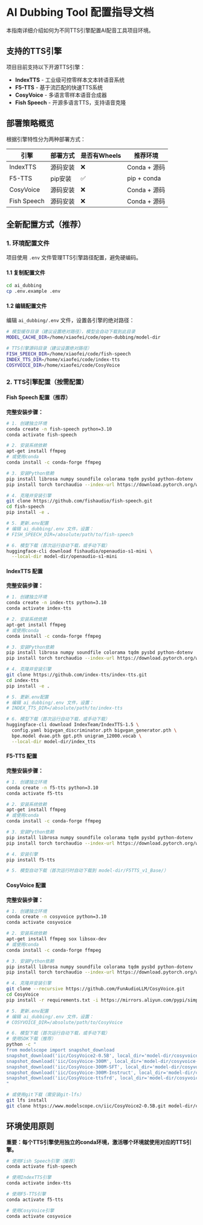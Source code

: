 # AI Dubbing Tool 配置指导文档

本指南详细介绍如何为不同TTS引擎配置AI配音工具项目环境。

## 支持的TTS引擎

项目目前支持以下开源TTS引擎：
- **IndexTTS** - 工业级可控零样本文本转语音系统
- **F5-TTS** - 基于流匹配的快速TTS系统
- **CosyVoice** - 多语言零样本语音合成器
- **Fish Speech** - 开源多语言TTS，支持语音克隆

## 部署策略概览

根据引擎特性分为两种部署方式：

| 引擎 | 部署方式 | 是否有Wheels | 推荐环境 |
|------|----------|--------------|----------|
| IndexTTS | 源码安装 | ❌ | Conda + 源码 |
| F5-TTS | pip安装 | ✅ | pip + conda |
| CosyVoice | 源码安装 | ❌ | Conda + 源码 |
| Fish Speech | 源码安装 | ❌ | Conda + 源码 |

## 全新配置方式（推荐）

### 1. 环境配置文件

项目使用 `.env` 文件管理TTS引擎路径配置，避免硬编码。

#### 1.1 复制配置文件
```bash
cd ai_dubbing
cp .env.example .env
```

#### 1.2 编辑配置文件
编辑 `ai_dubbing/.env` 文件，设置各引擎的绝对路径：

```bash
# 模型缓存目录（建议设置绝对路径），模型会自动下载到此目录
MODEL_CACHE_DIR=/home/xiaofei/code/open-dubbing/model-dir

# TTS引擎源码目录（建议设置绝对路径）
FISH_SPEECH_DIR=/home/xiaofei/code/fish-speech
INDEX_TTS_DIR=/home/xiaofei/code/index-tts
COSYVOICE_DIR=/home/xiaofei/code/CosyVoice
```

### 2. TTS引擎配置（按需配置）

#### Fish Speech 配置（推荐）

**完整安装步骤：**

```bash
# 1. 创建独立环境
conda create -n fish-speech python=3.10
conda activate fish-speech

# 2. 安装系统依赖
apt-get install ffmpeg
# 或使用conda
conda install -c conda-forge ffmpeg

# 3. 安装Python依赖
pip install librosa numpy soundfile colorama tqdm pysbd python-dotenv
pip install torch torchaudio --index-url https://download.pytorch.org/whl/cu118

# 4. 克隆并安装引擎
git clone https://github.com/fishaudio/fish-speech.git
cd fish-speech
pip install -e .

# 5. 更新.env配置
# 编辑 ai_dubbing/.env 文件，设置：
# FISH_SPEECH_DIR=/absolute/path/to/fish-speech

# 6. 模型下载（首次运行自动下载，或手动下载）
huggingface-cli download fishaudio/openaudio-s1-mini \
  --local-dir model-dir/openaudio-s1-mini
```

#### IndexTTS 配置

**完整安装步骤：**

```bash
# 1. 创建独立环境
conda create -n index-tts python=3.10
conda activate index-tts

# 2. 安装系统依赖
apt-get install ffmpeg
# 或使用conda
conda install -c conda-forge ffmpeg

# 3. 安装Python依赖
pip install librosa numpy soundfile colorama tqdm pysbd python-dotenv
pip install torch torchaudio --index-url https://download.pytorch.org/whl/cu118

# 4. 克隆并安装引擎
git clone https://github.com/index-tts/index-tts.git
cd index-tts
pip install -e .

# 5. 更新.env配置
# 编辑 ai_dubbing/.env 文件，设置：
# INDEX_TTS_DIR=/absolute/path/to/index-tts

# 6. 模型下载（首次运行自动下载，或手动下载）
huggingface-cli download IndexTeam/IndexTTS-1.5 \
  config.yaml bigvgan_discriminator.pth bigvgan_generator.pth \
  bpe.model dvae.pth gpt.pth unigram_12000.vocab \
  --local-dir model-dir/index_tts
```

#### F5-TTS 配置

**完整安装步骤：**

```bash
# 1. 创建独立环境
conda create -n f5-tts python=3.10
conda activate f5-tts

# 2. 安装系统依赖
apt-get install ffmpeg
# 或使用conda
conda install -c conda-forge ffmpeg

# 3. 安装Python依赖
pip install librosa numpy soundfile colorama tqdm pysbd python-dotenv
pip install torch torchaudio --index-url https://download.pytorch.org/whl/cu118

# 4. 安装引擎
pip install f5-tts

# 5. 模型自动下载（首次运行时自动下载到 model-dir/F5TTS_v1_Base/）
```

#### CosyVoice 配置

**完整安装步骤：**

```bash
# 1. 创建独立环境
conda create -n cosyvoice python=3.10
conda activate cosyvoice

# 2. 安装系统依赖
apt-get install ffmpeg sox libsox-dev
# 或使用conda
conda install -c conda-forge ffmpeg

# 3. 安装Python依赖
pip install librosa numpy soundfile colorama tqdm pysbd python-dotenv
pip install torch torchaudio --index-url https://download.pytorch.org/whl/cu118

# 4. 克隆并安装引擎
git clone --recursive https://github.com/FunAudioLLM/CosyVoice.git
cd CosyVoice
pip install -r requirements.txt -i https://mirrors.aliyun.com/pypi/simple/

# 5. 更新.env配置
# 编辑 ai_dubbing/.env 文件，设置：
# COSYVOICE_DIR=/absolute/path/to/CosyVoice

# 6. 模型下载（首次运行自动下载，或手动下载）
# 使用SDK下载（推荐）
python -c "
from modelscope import snapshot_download
snapshot_download('iic/CosyVoice2-0.5B', local_dir='model-dir/cosyvoice-2-0.5b')
snapshot_download('iic/CosyVoice-300M', local_dir='model-dir/cosyvoice-300m')
snapshot_download('iic/CosyVoice-300M-SFT', local_dir='model-dir/cosyvoice-300m-sft')
snapshot_download('iic/CosyVoice-300M-Instruct', local_dir='model-dir/cosyvoice-300m-instruct')
snapshot_download('iic/CosyVoice-ttsfrd', local_dir='model-dir/cosyvoice-ttsfrd')
"

# 或使用git下载（需安装git-lfs）
git lfs install
git clone https://www.modelscope.cn/iic/CosyVoice2-0.5B.git model-dir/cosyvoice-2-0.5b
```

## 环境使用原则

**重要：每个TTS引擎使用独立的conda环境，激活哪个环境就使用对应的TTS引擎。**

```bash
# 使用Fish Speech引擎（推荐）
conda activate fish-speech

# 使用IndexTTS引擎
conda activate index-tts

# 使用F5-TTS引擎  
conda activate f5-tts

# 使用CosyVoice引擎
conda activate cosyvoice
```
